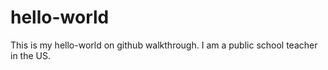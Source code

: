 # hello-world
This is my hello-world on github walkthrough.
I am a public school teacher in the US.
